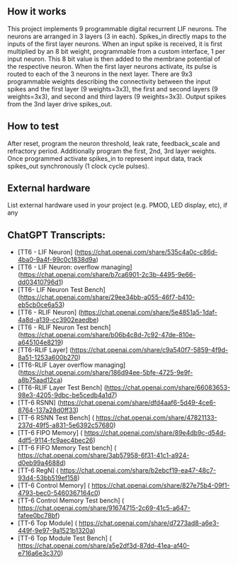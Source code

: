 <!---

This file is used to generate your project datasheet. Please fill in the information below and delete any unused
sections.

You can also include images in this folder and reference them in the markdown. Each image must be less than
512 kb in size, and the combined size of all images must be less than 1 MB.
-->

## How it works

This project implements 9 programmable digital recurrent LIF neurons. The neurons are arranged in 3 layers (3 in each). Spikes_in directly maps to the inputs of the first layer neurons. When an input spike is received, it is first multiplied by an 8 bit weight, programmable from a custom interface, 1 per input neuron. This 8 bit value is then added to the membrane potential of the respective neuron. 
When the first layer neurons activate, its pulse is routed to each of the 3 neurons in the next layer.
There are 9x3 programmable weights describing the connectivity between the input spikes and the first layer (9 weights=3x3), the first and second layers (9 weights=3x3), and second and third layers (9 weights=3x3).
Output spikes from the 3nd layer drive spikes_out. 


## How to test

After reset, program the neuron threshold, leak rate, feedback_scale and refractory period.
Additionally program the first, 2nd, 3rd layer weights. Once programmed activate spikes_in to represent input data, track spikes_out synchronously (1 clock cycle pulses). 


## External hardware

List external hardware used in your project (e.g. PMOD, LED display, etc), if any


## ChatGPT Transcripts:
* [TT6 - LIF Neuron]                     (https://chat.openai.com/share/535c4a0c-c86d-4ba0-9a4f-99c0c1838d9a)
* [TT6 - LIF Neuron: overflow managing]  (https://chat.openai.com/share/b7ca6901-2c3b-4495-9e66-dd03410796d1)
* [TT6- LIF Neuron Test Bench]           (https://chat.openai.com/share/29ee34bb-a055-46f7-b410-eb5cb0ce6a53)
* [TT6 - RLIF Neuron]                    (https://chat.openai.com/share/5e4851a5-1daf-4a8d-a139-cc3902eaedbe)
* [TT6 - RLIF Neuron Test bench]         (https://chat.openai.com/share/b06b4c8d-7c92-47de-810e-a645104e8219)
* [TT6-RLIF Layer]                       (https://chat.openai.com/share/c9a540f7-5859-4f9d-8a51-1253a600b270)
* [TT6-RLIF Layer overflow managing]     (https://chat.openai.com/share/186d94ee-5bfe-4725-9e9f-a8b75aad12ca)
* [TT6-RLIF Layer Test Bench]            (https://chat.openai.com/share/66083653-98e3-4205-9dbc-be5cedb4a1d7)
* [TT-6 RSNN]                            (https://chat.openai.com/share/dfd4aaf6-5d49-4ce6-8764-137a28d0ff33)
* [TT-6 RSNN Test Bench]                ( https://chat.openai.com/share/47821133-237d-49f5-a831-5e6392c57680)
* [TT-6 FIPO Memory]                    ( https://chat.openai.com/share/89e4db9c-d54d-4df5-9114-fc9aec4bec26)
* [TT-6 FIFO Memory Test bench]         ( https://chat.openai.com/share/3ab57958-6f31-41c1-a924-d0eb99a4688d)
* [TT-6 RegN]                           ( https://chat.openai.com/share/b2ebcf19-ea47-48c7-93d4-53bb519ef158)
* [TT-6 Control Memory]                 ( https://chat.openai.com/share/827e75b4-09f1-4793-bec0-5460367164c0)
* [TT-6 Control Memory Test bench]      ( https://chat.openai.com/share/91674715-2c69-41c5-a647-fafee0bc78bf)
* [TT-6 Top Module]                     ( https://chat.openai.com/share/d7273ad8-a6e3-449f-9e97-9a1521b1320a)
* [TT-6 Top Module Test Bench]          ( https://chat.openai.com/share/a5e2df3d-87dd-41ea-af40-e716a6e3c370)




